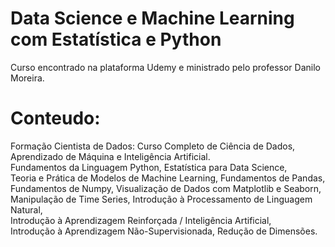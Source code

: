 # Data Science e Machine Learning com Estatística e Python
Curso encontrado na plataforma Udemy e ministrado pelo professor Danilo Moreira. <br>


# Conteudo:
Formação Cientista de Dados: Curso Completo de Ciência de Dados, Aprendizado de Máquina e Inteligência Artificial. <br>
Fundamentos da Linguagem Python, Estatística para Data Science, <br>
Teoria e Prática de Modelos de Machine Learning, Fundamentos de Pandas, <br>
Fundamentos de Numpy, Visualização de Dados com Matplotlib e Seaborn, <br>
Manipulação de Time Series, Introdução à Processamento de Linguagem Natural, <br>
Introdução à Aprendizagem Reinforçada / Inteligência Artificial, <br>
Introdução à Aprendizagem Não-Supervisionada, Redução de Dimensões.
